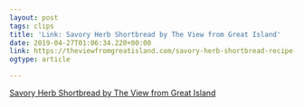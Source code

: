 ```yaml
---
layout: post
tags: clips
title: 'Link: Savory Herb Shortbread by The View from Great Island'
date: 2019-04-27T01:06:34.220+00:00
link: https://theviewfromgreatisland.com/savory-herb-shortbread-recipe-and-spring-party-printables/
ogtype: article

---
```

[Savory Herb Shortbread by The View from Great Island](https://theviewfromgreatisland.com/savory-herb-shortbread-recipe-and-spring-party-printables/)